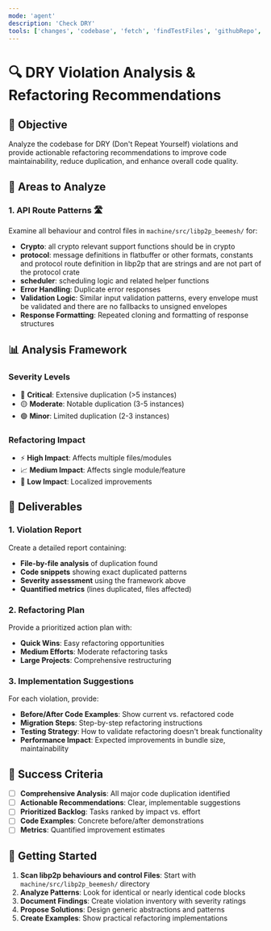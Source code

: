 ```yaml
---
mode: 'agent'
description: 'Check DRY'
tools: ['changes', 'codebase', 'fetch', 'findTestFiles', 'githubRepo', 'problems', 'edit', 'runCommands', 'runTasks', 'runTests', 'search', 'searchResults', 'testFailure', 'usages']
---
```


# 🔍 DRY Violation Analysis & Refactoring Recommendations

## 🎯 Objective
Analyze the codebase for DRY (Don't Repeat Yourself) violations and provide actionable refactoring recommendations to improve code maintainability, reduce duplication, and enhance overall code quality.

## 🔎 Areas to Analyze

### 1. **API Route Patterns** 🛣️
Examine all behaviour and control files in `machine/src/libp2p_beemesh/` for:
- **Crypto**: all crypto relevant support functions should be in crypto
- **protocol**: message definitions in flatbuffer or other formats, constants and protocol route definition in libp2p that are strings and are not part of the protocol crate
- **scheduler**: scheduling logic and related helper functions
- **Error Handling**: Duplicate error responses
- **Validation Logic**: Similar input validation patterns, every envelope must be validated and there are no fallbacks to unsigned envelopes
- **Response Formatting**: Repeated cloning and formatting of response structures

## 📊 Analysis Framework

### **Severity Levels**
- 🔴 **Critical**: Extensive duplication (>5 instances)
- 🟡 **Moderate**: Notable duplication (3-5 instances)
- 🟢 **Minor**: Limited duplication (2-3 instances)

### **Refactoring Impact**
- ⚡ **High Impact**: Affects multiple files/modules
- 📈 **Medium Impact**: Affects single module/feature
- 🔧 **Low Impact**: Localized improvements

## 📝 Deliverables

### **1. Violation Report**
Create a detailed report containing:
- **File-by-file analysis** of duplication found
- **Code snippets** showing exact duplicated patterns
- **Severity assessment** using the framework above
- **Quantified metrics** (lines duplicated, files affected)

### **2. Refactoring Plan**
Provide a prioritized action plan with:
- **Quick Wins**: Easy refactoring opportunities
- **Medium Efforts**: Moderate refactoring tasks
- **Large Projects**: Comprehensive restructuring

### **3. Implementation Suggestions**
For each violation, provide:
- **Before/After Code Examples**: Show current vs. refactored code
- **Migration Steps**: Step-by-step refactoring instructions
- **Testing Strategy**: How to validate refactoring doesn't break functionality
- **Performance Impact**: Expected improvements in bundle size, maintainability

## 🎯 Success Criteria

- [ ] **Comprehensive Analysis**: All major code duplication identified
- [ ] **Actionable Recommendations**: Clear, implementable suggestions
- [ ] **Prioritized Backlog**: Tasks ranked by impact vs. effort
- [ ] **Code Examples**: Concrete before/after demonstrations
- [ ] **Metrics**: Quantified improvement estimates

## 🚀 Getting Started

1. **Scan libp2p behaviours and control Files**: Start with `machine/src/libp2p_beemesh/` directory
2. **Analyze Patterns**: Look for identical or nearly identical code blocks
3. **Document Findings**: Create violation inventory with severity ratings
4. **Propose Solutions**: Design generic abstractions and patterns
5. **Create Examples**: Show practical refactoring implementations